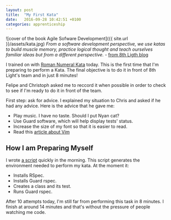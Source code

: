 ```yaml
---
layout: post
title:  "My First Kata"
date:   2016-09-28 10:42:51 +0100
categories: apprenticeship
---
```


![cover of the book Agile Sofware Development]({{ site.url }}/assets/kata.jpg)
*From a software development perspective, we use katas to build muscle memory,
practice logical thought and teach ourselves familiar ideas but from a
different perspective.* - [from 8th Ligth blog](http://8thlight.com/blog/micah-martin/2013/05/28/performing-code-katas.html)

I trained on with [Roman Numeral Kata](http://agilekatas.co.uk/katas/RomanNumerals-Kata) today.
This is the first time that I'm preparing to perform a Kata. The final objective
is to do it in front of 8th Light's team and in just 8 minutes!

Felipe and Christoph asked me to reccord it when possible in order to check to
see if I'm ready to do it in front of the team.

First step: ask for advice. I explained my situation to Chris and asked if he
had any advice. Here is the advice that he gave me:

- Play music. I have no taste. Should I put Nyan cat?
- Use Guard software, which will help display tests' status.
- Increase the size of my font so that it is easier to read.
- Read this [article about Vim](http://vimcasts.org/blog/2013/02/habit-breaking-habit-making/)

## How I am Preparing Myself
I wrote [a script](https://github.com/fabientownsend/setup_kata_ruby) quickly in the morning.
This script generates the environment needed to perform my kata.
At the moment it:

- Installs RSpec.
- Installs Guard rspec.
- Creates a class and its test.
- Runs Guard rspec.

After 10 attempts today, I'm still far from performing this task in 8 minutes.
I finish at around 14 minutes and that's without the pressure of people
watching me code.
